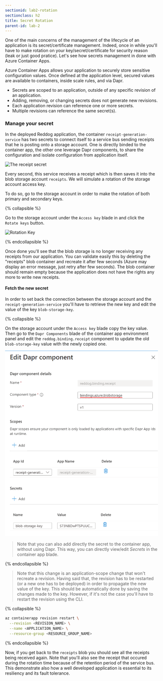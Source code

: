 ```yaml
---
sectionid: lab2-rotation
sectionclass: h2
title: Secret Rotation
parent-id: lab-2
---
```


One of the main concerns of the management of the lifecycle of an application is its secret/certificate management. Indeed, once in while you'll have to make rotation on your key/secret/certificate for security reason (leak or just good pratice). Let's see how secrets management in done with Azure Container Apps.

Azure Container Apps allows your application to securely store sensitive configuration values. Once defined at the application level, secured values are available to containers, inside scale rules, and via Dapr.

- Secrets are scoped to an application, outside of any specific revision of an application.
- Adding, removing, or changing secrets does not generate new revisions.
- Each application revision can reference one or more secrets.
- Multiple revisions can reference the same secret(s).

### Manage your secret

In the deployed Reddog application, the container `receipt-generation-service` has two secrets to connect itself to a service bus sending receipts that he is posting onto a storage account. One is directly binded to the container app, the other one leverage Dapr components, to share the configuration and isolate configuration from application itself.

 ![The receipt secret](/media/lab2/rotation/secretrotation.png)

Every second, this service receives a receipt which is then saves it into the blob storage account `receipts`. We will simulate a rotation of the storage account access key.

To do so, go to the storage account in order to make the rotation of both primary and secondary keys.

{% collapsible %}

Go to the storage account under the `Access key` blade in and click the `Rotate keys` button.

![Rotation Key](/media/lab2/rotation/sarot.png)

{% endcollapsible %}

Once done you'll see that the blob storage is no longer receiving any receipts from our application. You can validate easily this by deleting the "receipts" blob container and recreate it after few seconds (Azure may display an error message, just retry after few seconds). The blob container should remain empty because the application does not have the rights any more to write new receipts.

#### Fetch the new secret

In order to set back the connection between the storage account and the `receipt-generation-service` you'll have to retrieve the new key and edit the value of the key `blob-storage-key`.

{% collapsible %}

On the storage account under the `Access key` blade copy the key value.
Then go to the `Dapr Components` blade of the container app environment panel and edit the `reddog.binding.receipt` component to update the old `blob-storage-key` value with the newly copied one.

![Rotation Key](/media/lab2/rotation/sarot3.png)

> Note that you can also add directly the secret to the container app, without using Dapr. This way, you can directly view/edit *Secrets* in the container app blade.

{% endcollapsible %}

> Note that this change is an application-scope change that won't recreate a revision. Having said that, the revision has to be restarted (or a new one has to be deployed) in order to propagate the new value of the key. This should be automatically done by saving the changes made to the key. However, if it's not the case you'll have to restart the revision using the CLI.

{% collapsible %}

``` bash
az containerapp revision restart \
  --revision <REVISION_NAME> \
  --name <APPLICATION_NAME> \
  --resource-group <RESOURCE_GROUP_NAME>
```

{% endcollapsible %}

Now, if you get back to the `receipts` blob you should see all the receipts being received again. Note that you'll also see the receipt that occured during the rotation time because of the retention period of the service bus. This demonstrate also how a well developed application is essential to its resiliency and its fault tolerance.
